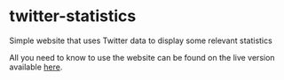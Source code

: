 # twitter-statistics
Simple website that uses Twitter data to display some relevant statistics

All you need to know to use the website can be found on the live version available [here](https://leo-ventura.github.io/twitter-statistics/).
